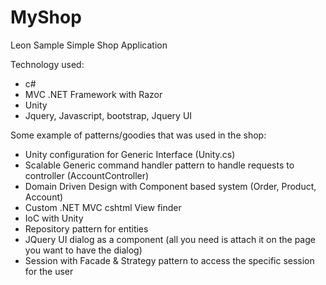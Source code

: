 # MyShop
Leon Sample Simple Shop Application

Technology used:
  - c#
  - MVC .NET Framework with Razor
  - Unity
  - Jquery, Javascript, bootstrap, Jquery UI

Some example of patterns/goodies that was used in the shop:
  - Unity configuration for Generic Interface (Unity.cs)
  - Scalable Generic command handler pattern to handle requests to controller (AccountController)
  - Domain Driven Design with Component based system (Order, Product, Account)
  - Custom .NET MVC cshtml View finder
  - IoC with Unity
  - Repository pattern for entities
  - JQuery UI dialog as a component (all you need is attach it on the page you want to have the dialog)
  - Session with Facade & Strategy pattern to access the specific session for the user
